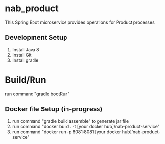 # nab_product
This Spring Boot microservice provides operations for Product processes

## Development Setup
1. Install Java 8
2. Install Git
3. Install gradle

# Build/Run
run command "gradle bootRun"

## Docker file Setup (in-progress)
1. run command "gradle build assemble" to generate jar file
2. run command "docker build . -t [your docker hub]/nab-product-service"
2. run command "docker run -p 8081:8081 [your docker hub]/nab-product-service"
